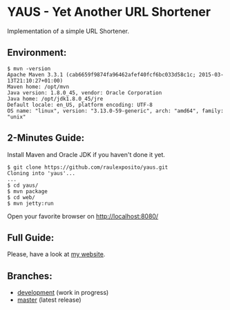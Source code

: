 # YAUS - Yet Another URL Shortener

Implementation of a simple URL Shortener.

## Environment:

```
$ mvn -version
Apache Maven 3.3.1 (cab6659f9874fa96462afef40fcf6bc033d58c1c; 2015-03-13T21:10:27+01:00)
Maven home: /opt/mvn
Java version: 1.8.0_45, vendor: Oracle Corporation
Java home: /opt/jdk1.8.0_45/jre
Default locale: en_US, platform encoding: UTF-8
OS name: "linux", version: "3.13.0-59-generic", arch: "amd64", family: "unix"
```

## 2-Minutes Guide:

Install Maven and Oracle JDK if you haven't done it yet.

```
$ git clone https://github.com/raulexposito/yaus.git
Cloning into 'yaus'...
...
$ cd yaus/
$ mvn package
$ cd web/
$ mvn jetty:run
```

Open your favorite browser on [http://localhost:8080/](http://localhost:8080/)

## Full Guide:

Please, have a look at [my website](http://raulexposito.com/).

## Branches:

* [development](https://github.com/raulexposito/yaus/tree/development) (work in progress)
* [master](https://github.com/raulexposito/yaus/tree/master) (latest release)
